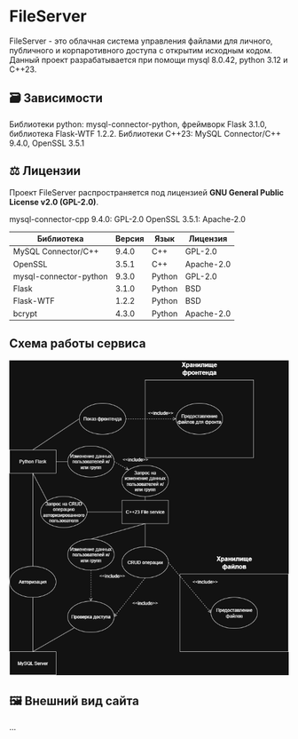 # FileServer

FileServer - это облачная система управления файлами для личного, публичного и корпаротивного доступа с открытим исходным кодом.
Данный проект разрабатывается при помощи mysql 8.0.42, python 3.12 и C++23.

## 🗃️ Зависимости

Библиотеки python: mysql-connector-python, фреймворк Flask 3.1.0, библиотека Flask-WTF 1.2.2.
Библиотеки C++23: MySQL Connector/C++ 9.4.0, OpenSSL 3.5.1

## ⚖️ Лицензии

Проект FileServer распространяется под лицензией **GNU General Public License v2.0 (GPL-2.0)**.

mysql-connector-cpp 9.4.0: GPL-2.0
OpenSSL 3.5.1: Apache-2.0

| Библиотека                | Версия   | Язык     | Лицензия   |
|---------------------------|----------|----------|------------|
| MySQL Connector/C++       | 9.4.0    | C++      | GPL-2.0    |
| OpenSSL                   | 3.5.1    | C++      | Apache-2.0 |
| mysql-connector-python    | 9.3.0    | Python   | GPL-2.0    |
| Flask                     | 3.1.0    | Python   | BSD        |
| Flask-WTF                 | 1.2.2    | Python   | BSD        |
| bcrypt                    | 4.3.0    | Python   | Apache-2.0 |


## Схема работы сервиса

![Image alt](https://github.com/ClassZak/FileServer/blob/master/FileServer.png)

## 🖼️ Внешний вид сайта

...